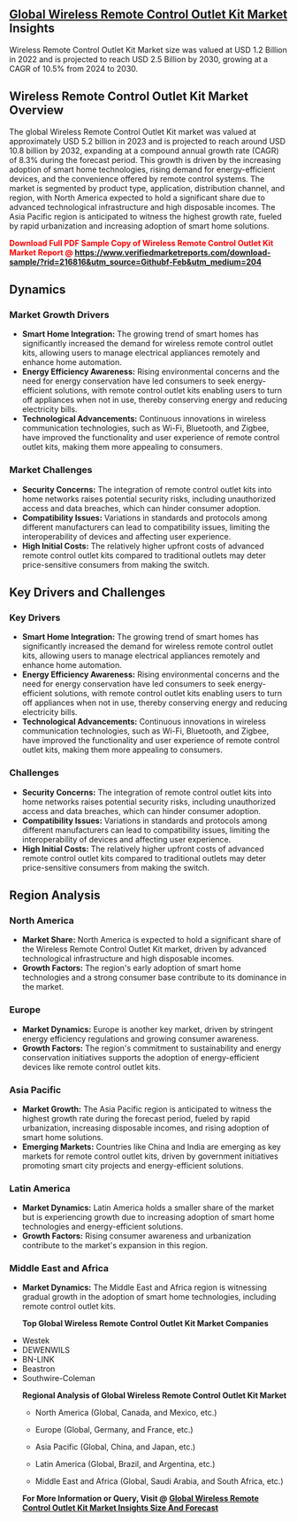 <h2><a href="https://www.verifiedmarketreports.com/download-sample/?rid=216816&amp;utm_source=Githubf&amp;utm_medium=204" target="_blank">Global Wireless Remote Control Outlet Kit Market</a> Insights</h2><p>Wireless Remote Control Outlet Kit Market size was valued at USD 1.2 Billion in 2022 and is projected to reach USD 2.5 Billion by 2030, growing at a CAGR of 10.5% from 2024 to 2030.</p><p> <h2>Wireless Remote Control Outlet Kit Market Overview</h2> <p>The global Wireless Remote Control Outlet Kit market was valued at approximately USD 5.2 billion in 2023 and is projected to reach around USD 10.8 billion by 2032, expanding at a compound annual growth rate (CAGR) of 8.3% during the forecast period. This growth is driven by the increasing adoption of smart home technologies, rising demand for energy-efficient devices, and the convenience offered by remote control systems. The market is segmented by product type, application, distribution channel, and region, with North America expected to hold a significant share due to advanced technological infrastructure and high disposable incomes. The Asia Pacific region is anticipated to witness the highest growth rate, fueled by rapid urbanization and increasing adoption of smart home solutions. </p> <p><strong><p><span class=""><span style="color: #ff0000;"><strong>Download Full PDF Sample Copy of Wireless Remote Control Outlet Kit Market Report</strong> @ </span><a href="https://www.verifiedmarketreports.com/download-sample/?rid=216816&amp;utm_source=Githubf-Feb&amp;utm_medium=204" target="_blank">https://www.verifiedmarketreports.com/download-sample/?rid=216816&amp;utm_source=Githubf-Feb&amp;utm_medium=204</a></span></p></strong></p> <h2>Dynamics</h2> <h3>Market Growth Drivers</h3> <ul> <li><strong>Smart Home Integration:</strong> The growing trend of smart homes has significantly increased the demand for wireless remote control outlet kits, allowing users to manage electrical appliances remotely and enhance home automation. </li> <li><strong>Energy Efficiency Awareness:</strong> Rising environmental concerns and the need for energy conservation have led consumers to seek energy-efficient solutions, with remote control outlet kits enabling users to turn off appliances when not in use, thereby conserving energy and reducing electricity bills. </li> <li><strong>Technological Advancements:</strong> Continuous innovations in wireless communication technologies, such as Wi-Fi, Bluetooth, and Zigbee, have improved the functionality and user experience of remote control outlet kits, making them more appealing to consumers. </li> </ul> <h3>Market Challenges</h3> <ul> <li><strong>Security Concerns:</strong> The integration of remote control outlet kits into home networks raises potential security risks, including unauthorized access and data breaches, which can hinder consumer adoption. </li> <li><strong>Compatibility Issues:</strong> Variations in standards and protocols among different manufacturers can lead to compatibility issues, limiting the interoperability of devices and affecting user experience. </li> <li><strong>High Initial Costs:</strong> The relatively higher upfront costs of advanced remote control outlet kits compared to traditional outlets may deter price-sensitive consumers from making the switch. </li> </ul> <h2>Key Drivers and Challenges</h2> <h3>Key Drivers</h3> <ul> <li><strong>Smart Home Integration:</strong> The growing trend of smart homes has significantly increased the demand for wireless remote control outlet kits, allowing users to manage electrical appliances remotely and enhance home automation. </li> <li><strong>Energy Efficiency Awareness:</strong> Rising environmental concerns and the need for energy conservation have led consumers to seek energy-efficient solutions, with remote control outlet kits enabling users to turn off appliances when not in use, thereby conserving energy and reducing electricity bills. </li> <li><strong>Technological Advancements:</strong> Continuous innovations in wireless communication technologies, such as Wi-Fi, Bluetooth, and Zigbee, have improved the functionality and user experience of remote control outlet kits, making them more appealing to consumers. </li> </ul> <h3>Challenges</h3> <ul> <li><strong>Security Concerns:</strong> The integration of remote control outlet kits into home networks raises potential security risks, including unauthorized access and data breaches, which can hinder consumer adoption. </li> <li><strong>Compatibility Issues:</strong> Variations in standards and protocols among different manufacturers can lead to compatibility issues, limiting the interoperability of devices and affecting user experience. </li> <li><strong>High Initial Costs:</strong> The relatively higher upfront costs of advanced remote control outlet kits compared to traditional outlets may deter price-sensitive consumers from making the switch. </li> </ul> <h2>Region Analysis</h2> <h3>North America</h3> <ul> <li><strong>Market Share:</strong> North America is expected to hold a significant share of the Wireless Remote Control Outlet Kit market, driven by advanced technological infrastructure and high disposable incomes. </li> <li><strong>Growth Factors:</strong> The region's early adoption of smart home technologies and a strong consumer base contribute to its dominance in the market. </li> </ul> <h3>Europe</h3> <ul> <li><strong>Market Dynamics:</strong> Europe is another key market, driven by stringent energy efficiency regulations and growing consumer awareness. </li> <li><strong>Growth Factors:</strong> The region's commitment to sustainability and energy conservation initiatives supports the adoption of energy-efficient devices like remote control outlet kits. </li> </ul> <h3>Asia Pacific</h3> <ul> <li><strong>Market Growth:</strong> The Asia Pacific region is anticipated to witness the highest growth rate during the forecast period, fueled by rapid urbanization, increasing disposable incomes, and rising adoption of smart home solutions. </li> <li><strong>Emerging Markets:</strong> Countries like China and India are emerging as key markets for remote control outlet kits, driven by government initiatives promoting smart city projects and energy-efficient solutions. </li> </ul> <h3>Latin America</h3> <ul> <li><strong>Market Dynamics:</strong> Latin America holds a smaller share of the market but is experiencing growth due to increasing adoption of smart home technologies and energy-efficient solutions. </li> <li><strong>Growth Factors:</strong> Rising consumer awareness and urbanization contribute to the market's expansion in this region. </li> </ul> <h3>Middle East and Africa</h3> <ul> <li><strong>Market Dynamics:</strong> The Middle East and Africa region is witnessing gradual growth in the adoption of smart home technologies, including remote control outlet kits.</p><p><strong>Top Global Wireless Remote Control Outlet Kit Market Companies</strong></p><div data-test-id=""><p><li>Westek</li><li> DEWENWILS</li><li> BN-LINK</li><li> Beastron</li><li> Southwire-Coleman</li></p><div><strong>Regional Analysis of&nbsp;Global Wireless Remote Control Outlet Kit Market</strong></div><ul><li dir="ltr"><p dir="ltr">North America&nbsp;(Global, Canada, and Mexico, etc.)</p></li><li dir="ltr"><p dir="ltr">Europe (Global, Germany, and France, etc.)</p></li><li dir="ltr"><p dir="ltr">Asia Pacific&nbsp;(Global, China, and Japan, etc.)</p></li><li dir="ltr"><p dir="ltr">Latin America&nbsp;(Global, Brazil, and Argentina, etc.)</p></li><li dir="ltr">Middle East and Africa&nbsp;(Global, Saudi Arabia, and South Africa, etc.)</li></ul><p><strong>For More Information or Query, Visit @&nbsp;</strong><strong><a href="https://www.verifiedmarketreports.com/product/wireless-remote-control-outlet-kit-market/?utm_source=Githubf&amp;utm_medium=204" target="_blank">Global Wireless Remote Control Outlet Kit Market Insights Size And Forecast</a></strong></p></div>

